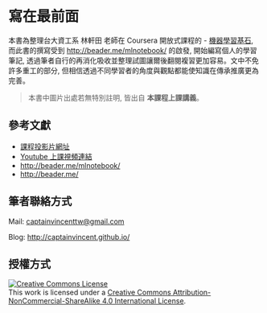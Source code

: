 
# 寫在最前面
本書為整理台大資工系 林軒田 老師在 Coursera 開放式課程的 - [機器學習基石](https://www.coursera.org/course/ntumlone), 而此書的撰寫受到 http://beader.me/mlnotebook/ 的啟發, 開始編寫個人的學習筆記, 透過筆者自行的再消化吸收並整理試圖讓爾後翻閱複習更加容易。文中不免許多重工的部分, 但相信透過不同學習者的角度與觀點都能使知識在傳承推廣更為完善。

> 本書中圖片出處若無特別註明, 皆出自 **本課程上課講義**。

## 參考文獻
* [課程投影片網址](http://www.csie.ntu.edu.tw/~htlin/mooc/)
* [Youtube 上課視頻連結](https://www.youtube.com/playlist?list=PLXVfgk9fNX2I7tB6oIINGBmW50rrmFTqf)
* http://beader.me/mlnotebook/
* http://beader.me/

## 筆者聯絡方式
Mail: [captainvincenttw@gmail.com](mailto:captainvincenttw@gmail.com)

Blog: http://captainvincent.github.io/


## 授權方式
<a rel="license" href="http://creativecommons.org/licenses/by-nc-sa/4.0/"><img alt="Creative Commons License" style="border-width:0" src="https://i.creativecommons.org/l/by-nc-sa/4.0/88x31.png" /></a><br />This work is licensed under a <a rel="license" href="http://creativecommons.org/licenses/by-nc-sa/4.0/">Creative Commons Attribution-NonCommercial-ShareAlike 4.0 International License</a>.
